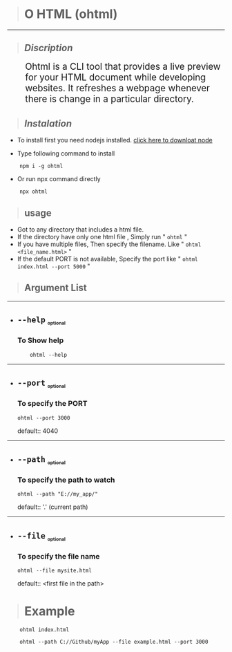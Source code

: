 ># O HTML \(ohtml\)
<hr>

>## <i> Discription </i>
<div style="
    margin-left:2em;
    margin-bottom:2rem;
    font-size:1.3rem
">Ohtml is a CLI tool that provides a live preview for your HTML document while developing websites. It refreshes a webpage whenever there is change in a particular directory.</div>

>## <i>Instalation</i>
* To install first you need nodejs installed. [click here to downloat node](https://nodejs.org/en/download/)

* Type following command to install
```
    npm i -g ohtml
```
* Or run npx command directly
```
    npx ohtml
```
>## usage
* Got to any directory that includes a html file.
* If the directory have only one html file , Simply run " ``` ohtml ``` "
* If you have multiple files, Then specify the filename. Like " ``` ohtml <file_name.html> ``` "
* If the default PORT is not available, Specify the port like " ``` ohtml index.html --port 5000 ``` "

>## Argument List

<hr>

 * ## ```--help```  <sub style="font-size:.5em">optional</sub>
    ###  To Show help
    ```
        ohtml --help
    ```
<hr>

* ## ``` --port ``` <sub style="font-size:.5em">optional</sub>
    ### To specify the PORT
    ```
    ohtml --port 3000
    ```
    default:: 4040

<hr>

* ## ``` --path ```  <sub style="font-size:.5em">optional</sub>

    ### To specify the path to watch
    ```
    ohtml --path "E://my_app/"
    ```
    default:: '.' (current path)

<hr>

* ## ```--file``` <sub style="font-size:.5em">optional</sub>

    ### To specify the file name
    ```
    ohtml --file mysite.html
    ```
    default:: <first file in the path\>

># Example
```
    ohtml index.html
```
```
    ohtml --path C://Github/myApp --file example.html --port 3000
```